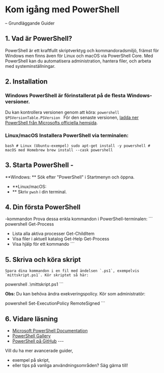 # Kom igång med PowerShell 
– Grundläggande Guider
## 1. Vad är PowerShell? 
PowerShell är ett kraftfullt skriptverktyg och kommandoradsmiljö, främst för Windows men finns även för Linux och macOS via PowerShell Core. Med PowerShell kan du automatisera administration, hantera filer, och arbeta med systeminställningar. 

## 2. Installation 
### Windows PowerShell är förinstallerat på de flesta Windows-versioner. 
Du kan kontrollera versionen genom att köra: ```powershell $PSVersionTable.PSVersion ``` För den senaste versionen, [ladda ner PowerShell från Microsofts officiella hemsida](https://docs.microsoft.com/powershell/).

### Linux/macOS Installera PowerShell via terminalen: 
```bash # Linux (Ubuntu-exempel) sudo apt-get install -y powershell # macOS med Homebrew brew install --cask powershell ``` 

## 3. Starta PowerShell - 
**Windows:
** Sök efter "PowerShell" i Startmenyn och öppna. 

- **Linux/macOS:
- ** Skriv `pwsh` i din terminal. 

## 4. Din första PowerShell
-kommandon 
Prova dessa enkla kommandon i PowerShell-terminalen: ```
powershell Get-Process 
* Lista alla aktiva processer Get-ChildItem
* Visa filer i aktuell katalog Get-Help Get-Process
* Visa hjälp för ett kommando ``` 

## 5. Skriva och köra skript 
```Spara dina kommandon i en fil med ändelsen `.ps1`, exempelvis `mittskript.ps1`. Kör skriptet så här: ```

powershell .\mittskript.ps1 ``` 

**Obs:**
Du kan behöva ändra exekveringspolicy. Kör som administratör: 

powershell Set-ExecutionPolicy RemoteSigned ``` 

## 6. Vidare läsning
- [Microsoft PowerShell Documentation](https://learn.microsoft.com/powershell/)
- [PowerShell Gallery](https://www.powershellgallery.com/)
- [PowerShell på GitHub](https://github.com/powershell/powershell)  ---

 Vill du ha mer avancerade guider,
 * exempel på skript,
 * eller tips på vanliga användningsområden?
Säg gärna till!

